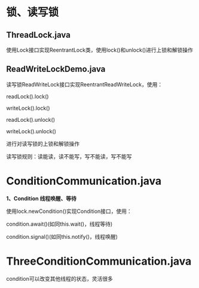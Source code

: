 # 锁、读写锁

## ThreadLock.java

使用Lock接口实现ReentrantLock类，使用lock()和unlock()进行上锁和解锁操作

## ReadWriteLockDemo.java

读写锁ReadWriteLock接口实现ReentrantReadWriteLock，使用：

readLock().lock()

writeLock().lock()

readLock().unlock()

writeLock().unlock()

进行对读写锁的上锁和解锁操作

读写锁规则：读能读，读不能写，写不能读，写不能写

# ConditionCommunication.java

**1、Condition 线程唤醒、等待**

使用lock.newCondition()实现Condition接口，使用：

condition.await()(如同this.wait()，线程等待)

condition.signal()(如同this.notify()，线程唤醒)

# ThreeConditionCommunication.java

condition可以改变其他线程的状态，灵活很多



